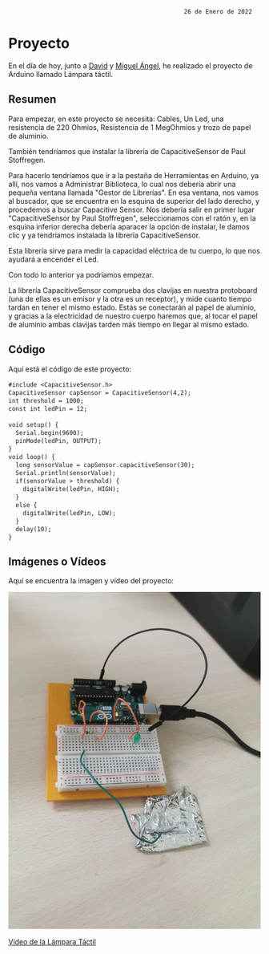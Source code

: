                                                      26 de Enero de 2022
                                                            
# Proyecto

En el día de hoy, junto a [David](https://github.com/DavidMenCam) y [Miguel Ángel](https://github.com/miguelamgel1107), he realizado el proyecto de Arduino llamado Lámpara táctil.

## Resumen

Para empezar, en este proyecto se necesita: Cables, Un Led, una resistencia de 220 Ohmios, Resistencia de 1 MegOhmios y trozo de papel de aluminio.

También tendríamos que instalar la librería de CapacitiveSensor de Paul Stoffregen. 

Para hacerlo tendríamos que ir a la pestaña de Herramientas en Arduino, ya allí, nos vamos a Administrar Biblioteca, lo cual nos debería abrir una pequeña ventana llamada "Gestor de Librerías". En esa ventana, nos vamos al buscador, que se encuentra en la esquina de superior del lado derecho, y procedemos a buscar Capacitive Sensor. Nos debería salir en primer lugar "CapacitiveSensor by Paul Stoffregen", seleccionamos con el ratón y, en la esquina inferior derecha debería aparacer la opción de instalar, le damos clic y ya tendríamos instalada la librería CapacitiveSensor.

Esta librería sirve para medir la capacidad eléctrica de tu cuerpo, lo que nos ayudará a encender el Led.

Con todo lo anterior ya podríamos empezar.

La librería CapacitiveSensor comprueba dos clavijas en nuestra protoboard (una de ellas es un emisor y la otra es un receptor), y mide cuanto tiempo tardan en tener el mismo estado. Estás se conectarán al papel de aluminio, y gracias a la electricidad de nuestro cuerpo haremos que, al tocar el papel de aluminio ambas clavijas tarden más tiempo en llegar al mismo estado.


## Código

Aquí está el código de este proyecto:

```
#include <CapacitiveSensor.h>
CapacitiveSensor capSensor = CapacitiveSensor(4,2);
int threshold = 1000;
const int ledPin = 12;

void setup() {
  Serial.begin(9600);
  pinMode(ledPin, OUTPUT);
}
void loop() {
  long sensorValue = capSensor.capacitiveSensor(30);
  Serial.println(sensorValue);
  if(sensorValue > threshold) {
    digitalWrite(ledPin, HIGH);
  }
  else {
    digitalWrite(ledPin, LOW);
  }
  delay(10);
}

```

## Imágenes o Vídeos

Aquí se encuentra la imagen y vídeo del proyecto:

![](https://github.com/Tabrih/Arduino/blob/main/Archivos/IMG_20220126_131142.jpg)

[Vídeo de la Lámpara Táctil](https://raw.githubusercontent.com/Tabrih/Arduino/main/Archivos/VID_20220126_131329.mp4)
